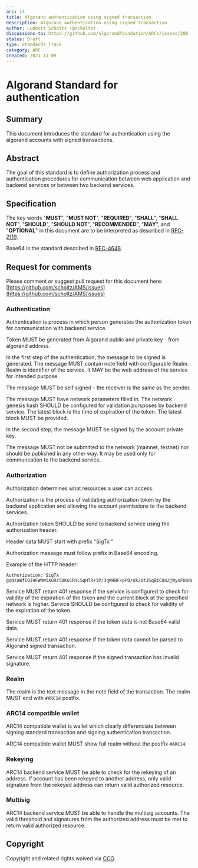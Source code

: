```yaml
---
arc: 14
title: Algorand authentication using signed transaction
description: Algorand authentication using signed transaction.
author: Ludovit Scholtz (@scholtz)
discussions-to: https://github.com/algorandfoundation/ARCs/issues/208
status: Draft
type: Standards Track
category: ARC
created: 2021-11-09
---
```


# Algorand Standard for authentication

## Summary

This document introduces the standard for authentication using the algorand accounts with signed transactions.

## Abstract

The goal of this standard is to define authorization process and authentication procedures for communication between web application and backend services or between two backend services. 

## Specification

The key words "**MUST**", "**MUST NOT**", "**REQUIRED**", "**SHALL**", "**SHALL NOT**", "**SHOULD**", "**SHOULD NOT**", "**RECOMMENDED**", "**MAY**", and "**OPTIONAL**" in this document are to be interpreted as described in [RFC-2119](https://www.ietf.org/rfc/rfc2119.txt).

Base64 is the standard described in [RFC-4648](https://www.ietf.org/rfc/rfc4648.txt).

## Request for comments

Please comment or suggest pull request for this document here: [https://github.com/scholtz/AMS/issues](https://github.com/scholtz/AMS/issues)

### Authentication

Authentication is process in which person generates the authorization token for communication with backend service.

Token MUST be generated from Algorand public and private key - from algorand address.

In the first step of the authentication, the message to be signed is generated. The message MUST contain note field with configurable Realm. Realm is identifier of the service. It MAY be the web address of the service for intended purpose.

The message MUST be self signed - the receiver is the same as the sender.

The message MUST have network parameters filled in. The network genesis hash SHOULD be configured for validation pursposes by backend service. The latest block is the time of expiration of the token. The latest block MUST be provided.

In the second step, the message MUST be signed by the account private key.

The message MUST not be submitted to the network (mainnet, testnet) nor should be published in any other way. It may be used only for communcation to the backend service.

### Authorization

Authorization determines what resources a user can access.

Authorization is the process of validating authorization token by the backend application and allowing the account permissions to the backend services.

Authorization token SHOULD be send to backend service using the authorization header.

Header data MUST start with prefix "SigTx "

Authorization message must follow prefix in Base64 encoding.

Example of the HTTP header:

```
Authorization: SigTx gqNzaWfEQJ4FWNWiXuRz5DKu1RYL5qHlR+iP/3qW4BF+pPD/ok20tJSqBICQn2jWysFD88W3a0ojEBM+IWvh5tyfvZyZ+AKjdHhuiaNmZWXNA+iiZnbOAQx8LaNnZW6sdGVzdG5ldC12MS4womdoxCBIY7UYpLPITsgQ8i1PEIHLD3HwWaesIN7GL39w5Qk6IqJsds4BDIAVpG5vdGXEEURSRU0tQXV0aGVudGljYXRlo3JjdsQgG1z5khU3SjAofF/H7uWij05Nzy1ZVn2sYVEzIHauIAWjc25kxCAbXPmSFTdKMCh8X8fu5aKPTk3PLVlWfaxhUTMgdq4gBaR0eXBlo3BheQ==
```

Service MUST return 401 response if the service is configured to check for validity of the expiration of the token and the current block at the specified network is higher. Service SHOULD be configured to check for validity of the expiration of the token.

Service MUST return 401 response if the token data is not Base64 valid data.

Service MUST return 401 response if the token data cannot be parsed to Algorand signed transaction.

Service MUST return 401 response if the signed transaction has invalid signature.

### Realm

The realm is the text message in the note field of the transaction. The realm MUST end with ```#ARC14``` postfix.

### ARC14 compatible wallet

ARC14 compatible wallet is wallet which clearly differenciate between signing standard transaction and signing authentication transaction.

ARC14 compatible wallet MUST show full realm without the postfix  ```#ARC14```.

### Rekeying

ARC14 backend service MUST be able to check for the rekeying of an address. If account has been rekeyed to another address, only valid signature from the rekeyed address can return valid authorized resource.

### Multisig

ARC14 backend service MUST be able to handle the multisig accounts. The valid threshold and signatures from the authorized address must be met to return valid authorized resource.

## Copyright
Copyright and related rights waived via <a href="https://creativecommons.org/publicdomain/zero/1.0/">CCO</a>.
